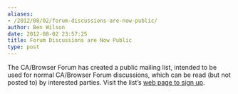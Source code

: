 ```yaml
---
aliases:
- /2012/08/02/forum-discussions-are-now-public/
author: Ben Wilson
date: 2012-08-02 23:57:25
title: Forum Discussions are Now Public
type: post
---
```


The CA/Browser Forum has created a public mailing list, intended to be used for normal CA/Browser Forum discussions, which can be read (but not posted to) by interested parties. Visit the list’s [web page to sign up][1].

[1]:https://lists.cabforum.org/mailman/listinfo/public